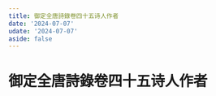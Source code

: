 ```yaml
---
title: 御定全唐詩錄卷四十五诗人作者
date: '2024-07-07'
udate: '2024-07-07'
aside: false
---
```

# 御定全唐詩錄卷四十五诗人作者

<AuthorPage :authorMap="authorMap" :chapternum="45" />

<script setup>
const chapter = '卷四十五';
import authorMap from '/data/qtsl/卷四十五/author.json'
</script>
